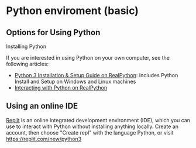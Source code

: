 # Python enviroment (basic)
## Options for Using Python
Installing Python

If you are interested in using Python on your own computer, see the following articles:

- [Python 3 Installation & Setup Guide on RealPython](https://realpython.com/installing-python/): Includes Python Install and Setup on Windows and Linux machines
- [Interacting with Python on RealPython](https://realpython.com/interacting-with-python/)

## Using an online IDE

[Replit](https://replit.com/~) is an online integrated development environment (IDE), which you can use to interact with Python without installing anything locally. Create an account, then choose "Create repl" with the language Python, or visit https://replit.com/new/python3
